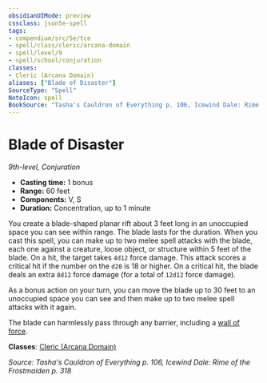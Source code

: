 ```yaml
---
obsidianUIMode: preview
cssclass: json5e-spell
tags:
- compendium/src/5e/tce
- spell/class/cleric/arcana-domain
- spell/level/9
- spell/school/conjuration
classes:
- Cleric (Arcana Domain)
aliases: ["Blade of Disaster"]
SourceType: "Spell"
NoteIcon: spell
BookSource: "Tasha's Cauldron of Everything p. 106, Icewind Dale: Rime of the Frostmaiden p. 318"
---
```

# Blade of Disaster
*9th-level, Conjuration*  

- **Casting time:** 1 bonus
- **Range:** 60 feet
- **Components:** V, S
- **Duration:** Concentration, up to 1 minute

You create a blade-shaped planar rift about 3 feet long in an unoccupied space you can see within range. The blade lasts for the duration. When you cast this spell, you can make up to two melee spell attacks with the blade, each one against a creature, loose object, or structure within 5 feet of the blade. On a hit, the target takes `4d12` force damage. This attack scores a critical hit if the number on the `d20` is 18 or higher. On a critical hit, the blade deals an extra `8d12` force damage (for a total of `12d12` force damage).

As a bonus action on your turn, you can move the blade up to 30 feet to an unoccupied space you can see and then make up to two melee spell attacks with it again.

The blade can harmlessly pass through any barrier, including a [wall of force](/2-Mechanics/CLI/spells/wall-of-force.md).

**Classes**: [Cleric (Arcana Domain)](/2-Mechanics/CLI/classes/cleric-arcana-domain-scag.md)

*Source: Tasha's Cauldron of Everything p. 106, Icewind Dale: Rime of the Frostmaiden p. 318*